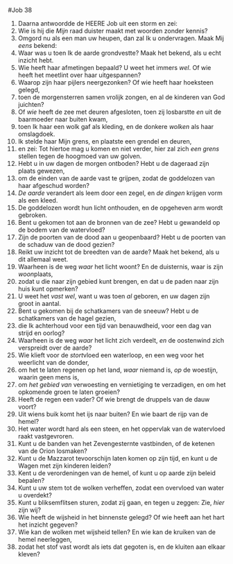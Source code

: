 #Job 38
1. Daarna antwoordde de HEERE Job uit een storm en zei: 
2. Wie is hij die *Mijn* raad duister maakt met woorden zonder kennis? 
3. Omgord nu als een man uw heupen, dan zal Ik u ondervragen. Maak Mij *eens* bekend: 
4. Waar was u toen Ik de aarde grondvestte? Maak het bekend, als u echt inzicht hebt. 
5. Wie heeft haar afmetingen bepaald? U weet het immers *wel*. Of wie heeft het meetlint over haar uitgespannen? 
6. Waarop zijn haar pijlers neergezonken? Of wie heeft haar hoeksteen gelegd, 
7. toen de morgensterren samen vrolijk zongen, en al de kinderen van God juichten? 
8. Of *wie* heeft de zee met deuren afgesloten, toen zij losbarstte *en* uit de baarmoeder naar buiten kwam, 
9. toen Ik haar een wolk gaf als kleding, en de donkere *wolken* als haar omslagdoek. 
10. Ik stelde haar Mijn grens, en plaatste een grendel en deuren, 
11. en zei: Tot hiertoe mag u komen en niet verder, hier zal zich *een grens* stellen tegen de hoogmoed van uw golven. 
12. Hebt u in uw dagen de morgen ontboden? Hebt u de dageraad zijn plaats gewezen, 
13. om de einden van de aarde vast te grijpen, zodat de goddelozen van haar afgeschud worden? 
14. *De aarde* verandert als leem door een zegel, en *de dingen* krijgen vorm als een kleed. 
15. De goddelozen wordt hun licht onthouden, en de opgeheven arm wordt gebroken. 
16. Bent u gekomen tot aan de bronnen van de zee? Hebt u gewandeld op de bodem van de watervloed? 
17. Zijn de poorten van de dood aan u geopenbaard? Hebt u de poorten van de schaduw van de dood gezien? 
18. Reikt uw inzicht tot de breedten van de aarde? Maak het bekend, als u dit allemaal weet. 
19. Waarheen is de weg *waar* het licht woont? En de duisternis, waar is zijn *woon*plaats, 
20. zodat u die naar zijn gebied kunt brengen, en dat u de paden naar zijn huis kunt opmerken? 
21. U weet het *vast wel*, want u was toen *al* geboren, en uw dagen zijn groot in aantal. 
22. Bent u gekomen bij de schatkamers van de sneeuw? Hebt u de schatkamers van de hagel gezien, 
23. die Ik achterhoud voor een tijd van benauwdheid, voor een dag van strijd en oorlog? 
24. Waarheen is de weg *waar* het licht zich verdeelt, *en* de oostenwind zich verspreidt over de aarde? 
25. Wie klieft voor de *stort*vloed een waterloop, en een weg voor het weerlicht van de donder, 
26. om het te laten regenen op het land, *waar* niemand is, *op* de woestijn, waarin geen mens is, 
27. om *het gebied van* verwoesting en vernietiging te verzadigen, en om het opkomende groen te laten groeien? 
28. Heeft de regen een vader? Of wie brengt de druppels van de dauw voort? 
29. Uit wiens buik komt het ijs naar buiten? En wie baart de rijp van de hemel? 
30. Het water wordt hard als een steen, en het oppervlak van de watervloed raakt vastgevroren. 
31. Kunt u de banden van het Zevengesternte vastbinden, of de ketenen van de Orion losmaken? 
32. Kunt u de Mazzarot tevoorschijn laten komen op zijn tijd, en kunt u de Wagen met zijn kinderen leiden? 
33. Kent u de verordeningen van de hemel, of kunt u op aarde zijn beleid bepalen? 
34. Kunt u uw stem tot de wolken verheffen, zodat een overvloed van water u overdekt? 
35. Kunt u bliksemflitsen sturen, zodat zij gaan, en tegen u zeggen: Zie, *hier* zijn wij? 
36. Wie heeft de wijsheid in het binnenste gelegd? Of wie heeft aan het hart het inzicht gegeven? 
37. Wie kan de wolken met wijsheid tellen? En wie kan de kruiken van de hemel neerleggen, 
38. zodat het stof vast wordt als iets dat gegoten is, en de kluiten aan elkaar kleven?
